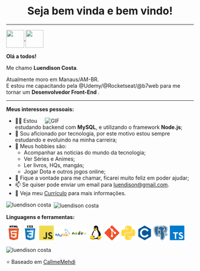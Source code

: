 <h1 align="center"> Seja bem vinda e bem vindo! </h1>
<hr />


<a href="https://www.instagram.com/luendison/" target="_blank">
  <img align="center" src="https://cdn.icon-icons.com/icons2/1211/PNG/512/1491579602-yumminkysocialmedia36_83067.png" width="48px" height="48px">
</a>


<a href="https://www.linkedin.com/in/luendison-costa/" target="_blank">
  <img align="center"  style="vertical-align:top" src="https://i.ibb.co/Kx2GSrT/linkedin.png" width="48px" height="48px">
</a>
<p align="left" >
  <p align="left" > 
  <b>Olá a todos!</b>
</p>
Me chamo <b> Luendison Costa</b>.
</p>

<p align="left" >
Atualmente moro em Manaus/AM-BR.<br />
E estou me capacitando pela @Udemy/@Rocketseat/@b7web para me tornar um <b>Desenvolvedor Front-End </b>.
</p>



<hr />

**Meus interesses pessoais:**

<img align="right" alt="GIF" src="https://octocat-generator-assets.githubusercontent.com/my-octocat-1627155034207.png" width="400px" />

- 👩‍💻 Estou estudando backend com **MySQL**, e utilizando o framework **Node.js**;
- 💼 Sou aficionado por tecnologia, por este motivo estou sempre estudando e evoluindo na minha carreira;
- 👾 Meus hobbies são: 
  - Acompanhar as noticias do mundo da tecnologia; 
  - Ver Séries e Animes;
  - Ler livros, HQs, mangás;
  - Jogar Dota e outros jogos online;
- 💬 Fique a vontade para me chamar, ficarei muito feliz em poder ajudar;
- 📫 Se quiser pode enviar um email para luendison@gmail.com.
- 📝 Veja meu <a href="https://drive.google.com/file/d/1Bpaj349XlLLYHCVUsrIdt15Y-JP_tR57/view?usp=drivesdk" target="_blank">Currículo</a> para mais informações.


<p>
  <img align="left" src="https://github-readme-stats.vercel.app/api/top-langs/?username=luendison&layout=compact&theme=graywhite&title_color=268bd2" alt="luendison costa" />
</p>
<p>&nbsp;
  <img align="center" src="https://github-readme-stats.vercel.app/api?username=luendison&count_private=true&show_icons=true&theme=graywhite&icon_color=268bd2&title_color=268bd2" alt="luendison costa" />
</p>


**Linguagens e ferramentas:**  

<p align="left">
<img src="https://raw.githubusercontent.com/devicons/devicon/master/icons/html5/html5-original-wordmark.svg" alt="html5" width="40" height="40"/> 
<img src="https://raw.githubusercontent.com/devicons/devicon/master/icons/css3/css3-original-wordmark.svg" alt="css3" width="40" height="40"/> 
<img src="https://raw.githubusercontent.com/devicons/devicon/master/icons/javascript/javascript-original.svg" alt="javascript" width="40" height="40"/> 
<img src="https://raw.githubusercontent.com/devicons/devicon/master/icons/mysql/mysql-original-wordmark.svg" alt="mysql" width="40" height="40"/> 
<img src="https://raw.githubusercontent.com/devicons/devicon/master/icons/nodejs/nodejs-original-wordmark.svg" alt="nodejs" width="40" height="40"/> 
<img src="https://raw.githubusercontent.com/devicons/devicon/master/icons/linux/linux-original.svg" alt="linux" width="40" height="40" />
<img src="https://raw.githubusercontent.com/devicons/devicon/master/icons/git/git-original.svg" alt="git" width="40" height="40"/> 
<img src="https://raw.githubusercontent.com/devicons/devicon/master/icons/python/python-plain.svg" alt="Python" width="40" height="40" />
<img src="https://raw.githubusercontent.com/devicons/devicon/master/icons/c/c-plain.svg" alt="C" width="40" height="40" />
<img src="https://raw.githubusercontent.com/devicons/devicon/master/icons/postgresql/postgresql-plain.svg" alt="postgresql" width="40" height="40" />
<img src="https://raw.githubusercontent.com/devicons/devicon/master/icons/typescript/typescript-plain.svg" alt="typescript" width="40" height="40" />

</p>




<p align="left"> <img src="https://komarev.com/ghpvc/?username=luendison" alt="luendison costa" /> </p>

⭐️ Baseado em [CallmeMehdi](https://github.com/CallmeMehdi)

